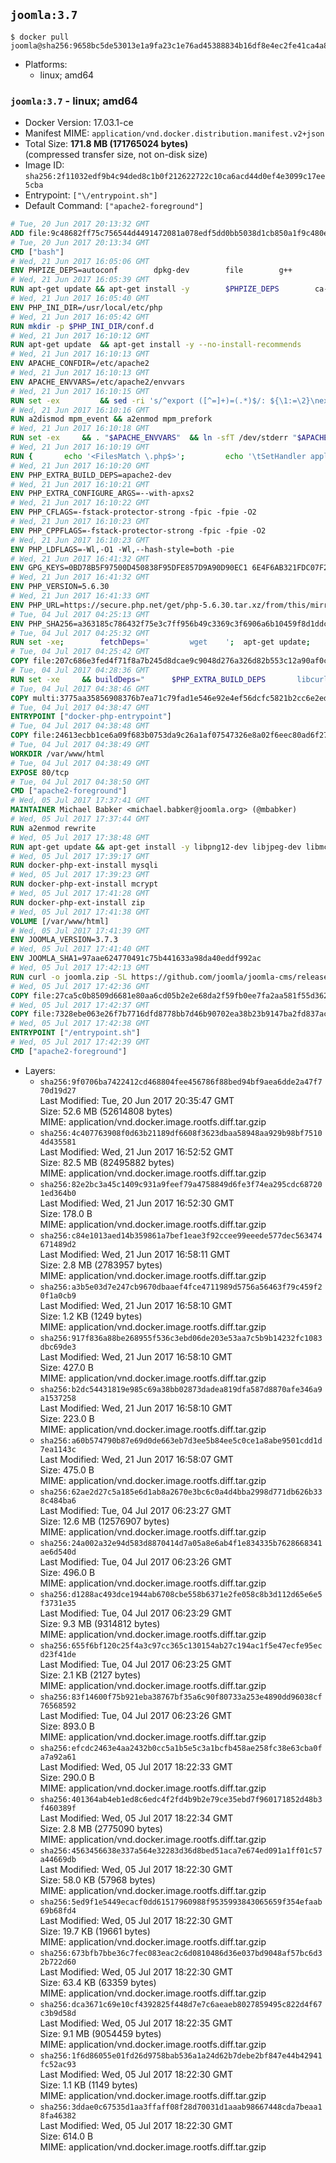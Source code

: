 ## `joomla:3.7`

```console
$ docker pull joomla@sha256:9658bc5de53013e1a9fa23c1e76ad45388834b16df8e4ec2fe41ca4a82a0ecc4
```

-	Platforms:
	-	linux; amd64

### `joomla:3.7` - linux; amd64

-	Docker Version: 17.03.1-ce
-	Manifest MIME: `application/vnd.docker.distribution.manifest.v2+json`
-	Total Size: **171.8 MB (171765024 bytes)**  
	(compressed transfer size, not on-disk size)
-	Image ID: `sha256:2f11032edf9b4c94ded8c1b0f212622722c10ca6acd44d0ef4e3099c17ee5cba`
-	Entrypoint: `["\/entrypoint.sh"]`
-	Default Command: `["apache2-foreground"]`

```dockerfile
# Tue, 20 Jun 2017 20:13:32 GMT
ADD file:9c48682ff75c756544d4491472081a078edf5dd0bb5038d1cb850a1f9c480e3e in / 
# Tue, 20 Jun 2017 20:13:34 GMT
CMD ["bash"]
# Wed, 21 Jun 2017 16:05:06 GMT
ENV PHPIZE_DEPS=autoconf 		dpkg-dev 		file 		g++ 		gcc 		libc-dev 		libpcre3-dev 		make 		pkg-config 		re2c
# Wed, 21 Jun 2017 16:05:39 GMT
RUN apt-get update && apt-get install -y 		$PHPIZE_DEPS 		ca-certificates 		curl 		libedit2 		libsqlite3-0 		libxml2 		xz-utils 	--no-install-recommends && rm -r /var/lib/apt/lists/*
# Wed, 21 Jun 2017 16:05:40 GMT
ENV PHP_INI_DIR=/usr/local/etc/php
# Wed, 21 Jun 2017 16:05:42 GMT
RUN mkdir -p $PHP_INI_DIR/conf.d
# Wed, 21 Jun 2017 16:10:12 GMT
RUN apt-get update 	&& apt-get install -y --no-install-recommends 		apache2 	&& rm -rf /var/lib/apt/lists/*
# Wed, 21 Jun 2017 16:10:13 GMT
ENV APACHE_CONFDIR=/etc/apache2
# Wed, 21 Jun 2017 16:10:13 GMT
ENV APACHE_ENVVARS=/etc/apache2/envvars
# Wed, 21 Jun 2017 16:10:15 GMT
RUN set -ex 		&& sed -ri 's/^export ([^=]+)=(.*)$/: ${\1:=\2}\nexport \1/' "$APACHE_ENVVARS" 		&& . "$APACHE_ENVVARS" 	&& for dir in 		"$APACHE_LOCK_DIR" 		"$APACHE_RUN_DIR" 		"$APACHE_LOG_DIR" 		/var/www/html 	; do 		rm -rvf "$dir" 		&& mkdir -p "$dir" 		&& chown -R "$APACHE_RUN_USER:$APACHE_RUN_GROUP" "$dir"; 	done
# Wed, 21 Jun 2017 16:10:16 GMT
RUN a2dismod mpm_event && a2enmod mpm_prefork
# Wed, 21 Jun 2017 16:10:18 GMT
RUN set -ex 	&& . "$APACHE_ENVVARS" 	&& ln -sfT /dev/stderr "$APACHE_LOG_DIR/error.log" 	&& ln -sfT /dev/stdout "$APACHE_LOG_DIR/access.log" 	&& ln -sfT /dev/stdout "$APACHE_LOG_DIR/other_vhosts_access.log"
# Wed, 21 Jun 2017 16:10:19 GMT
RUN { 		echo '<FilesMatch \.php$>'; 		echo '\tSetHandler application/x-httpd-php'; 		echo '</FilesMatch>'; 		echo; 		echo 'DirectoryIndex disabled'; 		echo 'DirectoryIndex index.php index.html'; 		echo; 		echo '<Directory /var/www/>'; 		echo '\tOptions -Indexes'; 		echo '\tAllowOverride All'; 		echo '</Directory>'; 	} | tee "$APACHE_CONFDIR/conf-available/docker-php.conf" 	&& a2enconf docker-php
# Wed, 21 Jun 2017 16:10:20 GMT
ENV PHP_EXTRA_BUILD_DEPS=apache2-dev
# Wed, 21 Jun 2017 16:10:21 GMT
ENV PHP_EXTRA_CONFIGURE_ARGS=--with-apxs2
# Wed, 21 Jun 2017 16:10:22 GMT
ENV PHP_CFLAGS=-fstack-protector-strong -fpic -fpie -O2
# Wed, 21 Jun 2017 16:10:23 GMT
ENV PHP_CPPFLAGS=-fstack-protector-strong -fpic -fpie -O2
# Wed, 21 Jun 2017 16:10:23 GMT
ENV PHP_LDFLAGS=-Wl,-O1 -Wl,--hash-style=both -pie
# Wed, 21 Jun 2017 16:41:32 GMT
ENV GPG_KEYS=0BD78B5F97500D450838F95DFE857D9A90D90EC1 6E4F6AB321FDC07F2C332E3AC2BF0BC433CFC8B3
# Wed, 21 Jun 2017 16:41:32 GMT
ENV PHP_VERSION=5.6.30
# Wed, 21 Jun 2017 16:41:33 GMT
ENV PHP_URL=https://secure.php.net/get/php-5.6.30.tar.xz/from/this/mirror PHP_ASC_URL=https://secure.php.net/get/php-5.6.30.tar.xz.asc/from/this/mirror
# Tue, 04 Jul 2017 04:25:13 GMT
ENV PHP_SHA256=a363185c786432f75e3c7ff956b49c3369c3f6906a6b10459f8d1ddc22f70805 PHP_MD5=
# Tue, 04 Jul 2017 04:25:32 GMT
RUN set -xe; 		fetchDeps=' 		wget 	'; 	apt-get update; 	apt-get install -y --no-install-recommends $fetchDeps; 	rm -rf /var/lib/apt/lists/*; 		mkdir -p /usr/src; 	cd /usr/src; 		wget -O php.tar.xz "$PHP_URL"; 		if [ -n "$PHP_SHA256" ]; then 		echo "$PHP_SHA256 *php.tar.xz" | sha256sum -c -; 	fi; 	if [ -n "$PHP_MD5" ]; then 		echo "$PHP_MD5 *php.tar.xz" | md5sum -c -; 	fi; 		if [ -n "$PHP_ASC_URL" ]; then 		wget -O php.tar.xz.asc "$PHP_ASC_URL"; 		export GNUPGHOME="$(mktemp -d)"; 		for key in $GPG_KEYS; do 			gpg --keyserver ha.pool.sks-keyservers.net --recv-keys "$key"; 		done; 		gpg --batch --verify php.tar.xz.asc php.tar.xz; 		rm -r "$GNUPGHOME"; 	fi; 		apt-get purge -y --auto-remove $fetchDeps
# Tue, 04 Jul 2017 04:25:42 GMT
COPY file:207c686e3fed4f71f8a7b245d8dcae9c9048d276a326d82b553c12a90af0c0ca in /usr/local/bin/ 
# Tue, 04 Jul 2017 04:28:36 GMT
RUN set -xe 	&& buildDeps=" 		$PHP_EXTRA_BUILD_DEPS 		libcurl4-openssl-dev 		libedit-dev 		libsqlite3-dev 		libssl-dev 		libxml2-dev 	" 	&& apt-get update && apt-get install -y $buildDeps --no-install-recommends && rm -rf /var/lib/apt/lists/* 		&& export CFLAGS="$PHP_CFLAGS" 		CPPFLAGS="$PHP_CPPFLAGS" 		LDFLAGS="$PHP_LDFLAGS" 	&& docker-php-source extract 	&& cd /usr/src/php 	&& gnuArch="$(dpkg-architecture --query DEB_BUILD_GNU_TYPE)" 	&& debMultiarch="$(dpkg-architecture --query DEB_BUILD_MULTIARCH)" 	&& ./configure 		--build="$gnuArch" 		--with-config-file-path="$PHP_INI_DIR" 		--with-config-file-scan-dir="$PHP_INI_DIR/conf.d" 				--disable-cgi 				--enable-ftp 		--enable-mbstring 		--enable-mysqlnd 				--with-curl 		--with-libedit 		--with-openssl 		--with-zlib 				--with-pcre-regex=/usr 		--with-libdir="lib/$debMultiarch" 				$PHP_EXTRA_CONFIGURE_ARGS 	&& make -j "$(nproc)" 	&& make install 	&& { find /usr/local/bin /usr/local/sbin -type f -executable -exec strip --strip-all '{}' + || true; } 	&& make clean 	&& cd / 	&& docker-php-source delete 		&& apt-get purge -y --auto-remove -o APT::AutoRemove::RecommendsImportant=false $buildDeps 		&& pecl update-channels 	&& rm -rf /tmp/pear ~/.pearrc
# Tue, 04 Jul 2017 04:38:46 GMT
COPY multi:3775aa35856908376b7ea71c79fad1e546e92e4ef56dcfc5821b2cc6e2ed6cdc in /usr/local/bin/ 
# Tue, 04 Jul 2017 04:38:47 GMT
ENTRYPOINT ["docker-php-entrypoint"]
# Tue, 04 Jul 2017 04:38:48 GMT
COPY file:24613ecbb1ce6a09f683b0753da9c26a1af07547326e8a02f6eec80ad6f2774a in /usr/local/bin/ 
# Tue, 04 Jul 2017 04:38:49 GMT
WORKDIR /var/www/html
# Tue, 04 Jul 2017 04:38:49 GMT
EXPOSE 80/tcp
# Tue, 04 Jul 2017 04:38:50 GMT
CMD ["apache2-foreground"]
# Wed, 05 Jul 2017 17:37:41 GMT
MAINTAINER Michael Babker <michael.babker@joomla.org> (@mbabker)
# Wed, 05 Jul 2017 17:37:44 GMT
RUN a2enmod rewrite
# Wed, 05 Jul 2017 17:38:48 GMT
RUN apt-get update && apt-get install -y libpng12-dev libjpeg-dev libmcrypt-dev zip unzip && rm -rf /var/lib/apt/lists/* 	&& docker-php-ext-configure gd --with-png-dir=/usr --with-jpeg-dir=/usr 	&& docker-php-ext-install gd
# Wed, 05 Jul 2017 17:39:17 GMT
RUN docker-php-ext-install mysqli
# Wed, 05 Jul 2017 17:39:23 GMT
RUN docker-php-ext-install mcrypt
# Wed, 05 Jul 2017 17:41:28 GMT
RUN docker-php-ext-install zip
# Wed, 05 Jul 2017 17:41:38 GMT
VOLUME [/var/www/html]
# Wed, 05 Jul 2017 17:41:39 GMT
ENV JOOMLA_VERSION=3.7.3
# Wed, 05 Jul 2017 17:41:40 GMT
ENV JOOMLA_SHA1=97aae624770491c75b441633a98da40eddf992ac
# Wed, 05 Jul 2017 17:42:13 GMT
RUN curl -o joomla.zip -SL https://github.com/joomla/joomla-cms/releases/download/${JOOMLA_VERSION}/Joomla_${JOOMLA_VERSION}-Stable-Full_Package.zip 	&& echo "$JOOMLA_SHA1 *joomla.zip" | sha1sum -c - 	&& mkdir /usr/src/joomla 	&& unzip joomla.zip -d /usr/src/joomla 	&& rm joomla.zip 	&& chown -R www-data:www-data /usr/src/joomla
# Wed, 05 Jul 2017 17:42:36 GMT
COPY file:27ca5c0b8509d6681e80aa6cd05b2e2e68da2f59fb0ee7fa2aa581f55d362b6d in /entrypoint.sh 
# Wed, 05 Jul 2017 17:42:37 GMT
COPY file:7328ebe063e26f7b7716dfd8778bb7d46b90702ea38b23b9147ba2fd837ac2c1 in /makedb.php 
# Wed, 05 Jul 2017 17:42:38 GMT
ENTRYPOINT ["/entrypoint.sh"]
# Wed, 05 Jul 2017 17:42:39 GMT
CMD ["apache2-foreground"]
```

-	Layers:
	-	`sha256:9f0706ba7422412cd468804fee456786f88bed94bf9aea6dde2a47f770d19d27`  
		Last Modified: Tue, 20 Jun 2017 20:35:47 GMT  
		Size: 52.6 MB (52614808 bytes)  
		MIME: application/vnd.docker.image.rootfs.diff.tar.gzip
	-	`sha256:4c407763908f0d63b21189df6608f3623dbaa58948aa929b98bf75104d435581`  
		Last Modified: Wed, 21 Jun 2017 16:52:52 GMT  
		Size: 82.5 MB (82495882 bytes)  
		MIME: application/vnd.docker.image.rootfs.diff.tar.gzip
	-	`sha256:82e2bc3a45c1409c931a9feef79a4758849d6fe3f74ea295cdc687201ed364b0`  
		Last Modified: Wed, 21 Jun 2017 16:52:30 GMT  
		Size: 178.0 B  
		MIME: application/vnd.docker.image.rootfs.diff.tar.gzip
	-	`sha256:c84e1013aed14b359861a7bef1eae3f92ccee99eeede577dec563474671489d2`  
		Last Modified: Wed, 21 Jun 2017 16:58:11 GMT  
		Size: 2.8 MB (2783957 bytes)  
		MIME: application/vnd.docker.image.rootfs.diff.tar.gzip
	-	`sha256:a3b5e03d7e247cb9670dbaaef4fce4711989d5756a56463f79c459f20f1a0cb9`  
		Last Modified: Wed, 21 Jun 2017 16:58:10 GMT  
		Size: 1.2 KB (1249 bytes)  
		MIME: application/vnd.docker.image.rootfs.diff.tar.gzip
	-	`sha256:917f836a88be268955f536c3ebd06de203e53aa7c5b9b14232fc1083dbc69de3`  
		Last Modified: Wed, 21 Jun 2017 16:58:10 GMT  
		Size: 427.0 B  
		MIME: application/vnd.docker.image.rootfs.diff.tar.gzip
	-	`sha256:b2dc54431819e985c69a38bb02873dadea819dfa587d8870afe346a9a1537258`  
		Last Modified: Wed, 21 Jun 2017 16:58:10 GMT  
		Size: 223.0 B  
		MIME: application/vnd.docker.image.rootfs.diff.tar.gzip
	-	`sha256:a60b574790b87e69d0de663eb7d3ee5b84ee5c0ce1a8abe9501cdd1d7ea1143c`  
		Last Modified: Wed, 21 Jun 2017 16:58:07 GMT  
		Size: 475.0 B  
		MIME: application/vnd.docker.image.rootfs.diff.tar.gzip
	-	`sha256:62ae2d27c5a185e6d1ab8a2670e3bc6c0a4d4bba2998d771db626b338c484ba6`  
		Last Modified: Tue, 04 Jul 2017 06:23:27 GMT  
		Size: 12.6 MB (12576907 bytes)  
		MIME: application/vnd.docker.image.rootfs.diff.tar.gzip
	-	`sha256:24a002a32e94d583d8870414d7a05a8e6ab4f1e834335b7628668341ae6d540d`  
		Last Modified: Tue, 04 Jul 2017 06:23:26 GMT  
		Size: 496.0 B  
		MIME: application/vnd.docker.image.rootfs.diff.tar.gzip
	-	`sha256:d1288ac493dce1944ab6708cbe558b6371e2fe058c8b3d112d65e6e5f3731e35`  
		Last Modified: Tue, 04 Jul 2017 06:23:29 GMT  
		Size: 9.3 MB (9314812 bytes)  
		MIME: application/vnd.docker.image.rootfs.diff.tar.gzip
	-	`sha256:655f6bf120c25f4a3c97cc365c130154ab27c194ac1f5e47ecfe95ecd23f41de`  
		Last Modified: Tue, 04 Jul 2017 06:23:25 GMT  
		Size: 2.1 KB (2127 bytes)  
		MIME: application/vnd.docker.image.rootfs.diff.tar.gzip
	-	`sha256:83f14600f75b921eba38767bf35a6c90f80733a253e4890dd96038cf76568592`  
		Last Modified: Tue, 04 Jul 2017 06:23:26 GMT  
		Size: 893.0 B  
		MIME: application/vnd.docker.image.rootfs.diff.tar.gzip
	-	`sha256:efcdc2463e4aa2432b0cc5a1b5e5c3a1bcfb458ae258fc38e63cba0fa7a92a61`  
		Last Modified: Wed, 05 Jul 2017 18:22:33 GMT  
		Size: 290.0 B  
		MIME: application/vnd.docker.image.rootfs.diff.tar.gzip
	-	`sha256:401364ab4eb1ed8c6edc4f2fd4b9b2e79ce35ebd7f960171852d48b3f460389f`  
		Last Modified: Wed, 05 Jul 2017 18:22:34 GMT  
		Size: 2.8 MB (2775090 bytes)  
		MIME: application/vnd.docker.image.rootfs.diff.tar.gzip
	-	`sha256:4563456638e337a564e32283d36d8bed51aca7e674ed091a1ff01c57a44669db`  
		Last Modified: Wed, 05 Jul 2017 18:22:30 GMT  
		Size: 58.0 KB (57968 bytes)  
		MIME: application/vnd.docker.image.rootfs.diff.tar.gzip
	-	`sha256:5ed9f1e5449ecacf0dd61517960988f9535993843065659f354efaab69b68fd4`  
		Last Modified: Wed, 05 Jul 2017 18:22:30 GMT  
		Size: 19.7 KB (19661 bytes)  
		MIME: application/vnd.docker.image.rootfs.diff.tar.gzip
	-	`sha256:673bfb7bbe36c7fec083eac2c6d0810486d36e037bd9048af57bc6d32b722d60`  
		Last Modified: Wed, 05 Jul 2017 18:22:30 GMT  
		Size: 63.4 KB (63359 bytes)  
		MIME: application/vnd.docker.image.rootfs.diff.tar.gzip
	-	`sha256:dca3671c69e10cf4392825f448d7e7c6aeaeb8027859495c822d4f67c3b9d58d`  
		Last Modified: Wed, 05 Jul 2017 18:22:35 GMT  
		Size: 9.1 MB (9054459 bytes)  
		MIME: application/vnd.docker.image.rootfs.diff.tar.gzip
	-	`sha256:1f6d86055e01fd26d9758bab536a1a24d62b7debe2bf847e44b42941fc52ac93`  
		Last Modified: Wed, 05 Jul 2017 18:22:30 GMT  
		Size: 1.1 KB (1149 bytes)  
		MIME: application/vnd.docker.image.rootfs.diff.tar.gzip
	-	`sha256:3ddae0c67535d1aa3ffaff08f28d70031d1aaab98667448cda7beaa18fa46382`  
		Last Modified: Wed, 05 Jul 2017 18:22:30 GMT  
		Size: 614.0 B  
		MIME: application/vnd.docker.image.rootfs.diff.tar.gzip

